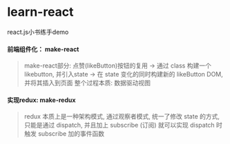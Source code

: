 # learn-react
react.js小书练手demo
#### 前端组件化： make-react
> make-react部分: 点赞(likeButton)按钮的复用 -> 通过 class 构建一个 likebutton, 并引入state -> 在 state 变化的同时构建新的 likeButton DOM, 并将其插入到页面
整个过程本质: 数据驱动视图

#### 实现redux: make-redux
> redux 本质上是一种架构模式, 通过观察者模式, 统一了修改 state 的方式, 只能是通过 dispatch, 并且加上 subscribe (订阅) 就可以实现 dispatch 时触发 subscribe 加的事件函数
